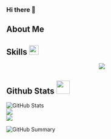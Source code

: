 ### Hi there 👋

## About Me


## Skills <img src="https://media2.giphy.com/media/QssGEmpkyEOhBCb7e1/giphy.gif?cid=ecf05e47a0n3gi1bfqntqmob8g9aid1oyj2wr3ds3mg700bl&rid=giphy.gif" width ="25">
<p align="center">
  <a href="https://skillicons.dev">
    <img src="https://skillicons.dev/icons?i=java,idea,eclipse,python,pycharm,js,html,css,azure,vscode,sublime,powershell,bash,docker,git,github,windows,linux,ubuntu,arch&perline=8"" />
  </a>
</p>

## Github Stats  <img src="https://media.giphy.com/media/iY8CRBdQXODJSCERIr/giphy.gif" width="35">

![GitHub Stats](http://github-profile-summary-cards.vercel.app/api/cards/stats?username=Cosmic-Homeless&theme=dark&hide)  
![](https://github-readme-streak-stats.herokuapp.com/?user=Cosmic-Homeless&theme=dark&hide_border=true)<br/>
![](https://github-readme-stats.vercel.app/api/top-langs/?username=Cosmic-Homeless&theme=dark&hide_border=true&include_all_commits=true&count_private=false&layout=compact)

![GitHub Summary](http://github-profile-summary-cards.vercel.app/api/cards/profile-details?username=Cosmic-Homeless&theme=dark&hide)






    

  
